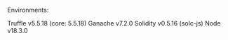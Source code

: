 Environments:

Truffle v5.5.18 (core: 5.5.18)
Ganache v7.2.0
Solidity v0.5.16 (solc-js)
Node v18.3.0
